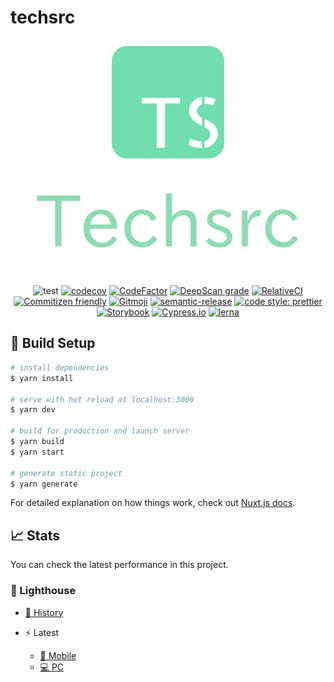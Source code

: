 # techsrc

<div align="center">
<img src="packages/client/src/static/icon.png" alt="icon" title="icon-img">
</div>

<div align="center">
<img src="packages/client/src/assets/img/logo-letter.png" alt="icon" title="icon-img">
</div>

<div align="center">

![test](https://github.com/TomokiMiyauci/techxas/workflows/test/badge.svg?branch=develop)
[![codecov](https://codecov.io/gh/TomokiMiyauci/techsrc/branch/develop/graph/badge.svg)](https://codecov.io/gh/TomokiMiyauci/techsrc)
[![CodeFactor](https://www.codefactor.io/repository/github/tomokimiyauci/techsrc/badge)](https://www.codefactor.io/repository/github/tomokimiyauci/techsrc)
[![DeepScan grade](https://deepscan.io/api/teams/10684/projects/13513/branches/230629/badge/grade.svg)](https://deepscan.io/dashboard#view=project&tid=10684&pid=13513&bid=230629)
[![RelativeCI](https://badges.relative-ci.com/badges/C3AE8ywl4E79uM0dKQLG?branch=develop)](https://app.relative-ci.com/projects/C3AE8ywl4E79uM0dKQLG)
[![Commitizen friendly](https://img.shields.io/badge/commitizen-friendly-brightgreen.svg)](http://commitizen.github.io/cz-cli/)
[![Gitmoji](https://img.shields.io/badge/gitmoji-%20😜%20😍-FFDD67.svg?style=flat)](https://gitmoji.carloscuesta.me/)
[![semantic-release](https://img.shields.io/badge/%20%20%F0%9F%93%A6%F0%9F%9A%80-semantic--release-e10079.svg)](https://github.com/semantic-release/semantic-release)
[![code style: prettier](https://img.shields.io/badge/code_style-prettier-ff69b4.svg)](https://github.com/prettier/prettier)
[![Storybook](https://cdn.jsdelivr.net/gh/storybookjs/brand@master/badge/badge-storybook.svg)](https://github.com/storybookjs/storybook)
[![Cypress.io](https://img.shields.io/badge/tested%20with-Cypress-04C38E.svg)](https://www.cypress.io/)
[![lerna](https://img.shields.io/badge/maintained%20with-lerna-cc00ff.svg)](https://lerna.js.org/)
</div>

## :rocket: Build Setup

```bash
# install dependencies
$ yarn install

# serve with hot reload at localhost:3000
$ yarn dev

# build for production and launch server
$ yarn build
$ yarn start

# generate static project
$ yarn generate
```

For detailed explanation on how things work, check out [Nuxt.js docs](https://nuxtjs.org).

## :chart_with_upwards_trend: Stats

You can check the latest performance in this project.

### :traffic_light: Lighthouse

- [:scroll: History](https://www.foo.software/dashboard/page/5f3a7dba1a668f00246aeb59)

- :zap: Latest
  - [:iphone: Mobile](https://tomokimiyauci.github.io/techsrc/lighthouse-mobile)
  - [:computer: PC](https://tomokimiyauci.github.io/techsrc/lighthouse-pc)
